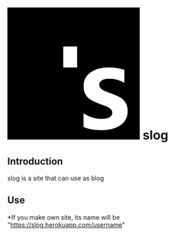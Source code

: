 <img src="/img/slogo.png" width="300px" height="300px"></img>
slog
=============
Introduction
-------------
slog is a site that can use as blog

Use
-------------
*If you make own site, its name will be "https://slog.herokuapp.com/username"
